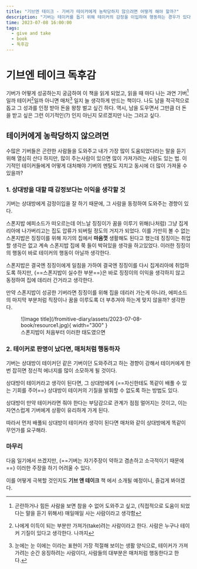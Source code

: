 ```yaml
---
title: "기브엔 테이크 - 기버가 테이커에게 농락당하지 않으려면 어떻게 해야 할까?"
description: "기버는 테이커를 돕기 위해 테이커의 감정을 이입하여 행동하는 경우가 있다. 테이커는 이를 알아채고 기버를 악의적으로 이용한다고 한다, 그럼 테이커를 만났을 때 어떻게 해야 할지 짧게 정리하고자 한다"
time: 2023-07-08 16:00:00
tags:
  - give and take
  - book
  - 독후감
---
```


# 기브엔 테이크 독후감
 
기버가 어떻게 성공하는지 궁금하여 이 책을 읽게 되었고, 읽을 때 마다 나는 과연 기버[^1]일까 테이커[^2]일까 아니면 매처[^3] 일지 늘 생각하게 만드는 책이다. 나도 남을 적극적으로 돕고 그 성과를 인정 받아 돈을 왕창 벌고 싶긴 하다. 역시, 남을 도우면서 그만큼 더 돈을 받고 싶은 그런 이기적인(?) 인지 아닌지 모르겠지만 나는 그러고 싶다.

## 테이커에게 농락당하지 않으려면

수많은 기버들은 곤란한 사람들을 도와주고 내가 가장 많이 도움되었다라는 말을 듣기 위해 열심히 산다 하지만, 많이 주는사람이 있으면 많이 가져가려는 사람도 있는 법. 이기적인 테이커들에게 어떻게 대처해야 기버의 멘탈도 지치고 동시에 더 많이 가져올 수 있을까?

### 1. 상대방을 대할 때 감정보다는 이익을 생각할 것

기버는 상대방에게 감정이입을 잘 하기 때문에, 그 사람을 동정하여 도와주는 경향이 있다.

스폰지밥 에피소드가 떠오르는데 어느날 징징이가 꿈을 이루기 위해(나처럼) 그냥 집게리아에 나가버리고는 집도 압류가 되버릴 정도의 거지가 되었다. 이를 가만히 볼 수 없는 스폰지밥은 징징이를 위해 자기의 집에서 **마음껏** 생활해도 된다고 했는데 징징이는 취업 할 생각은 없고 계속 스폰지밥 집에 쭉 들이 박혀있을 생각을 하고있었다. 이러한 징징이의 행동이 바로 테이커의 행동이 아닐까 생각한다.

스폰지밥은 결국엔 징징이에게 일침을 가하여 결국엔 징징이를 다시 집게리아에 취업하도록 하지만, {==스폰지밥이 실수한 부분==}은 바로 징징이의 이익을 생각하지 않고 동정하여 집에 데리러 간거라고 생각한다.

만약 스폰지밥이 성공한 기버라면 징징이를 위해 집을 데리러 가는게 아니라, 에피소드의 마지막 부분처럼 직장이나 꿈을 이루도록 더 부추겨야 하는게 맞지 않을까? 생각한다.
<figure markdown>
  ![Image title](/fromitive-diary/assets/2023-07-08-book/resource1.jpg){ width="300" }
  <figcaption>스폰지밥이 처음부터 이러한 태도였으면</figcaption>
</figure>

### 2. 테이커로 판명이 났다면, 매처처럼 행동하자

기버는 상대방이 테이커던 같은 기버이던 도와주려고 하는 경향이 강해서 테이커에게 한번 잡히면 정신적 에너지를 많이 소모하게 될 것이다.

상대방이 테이커라고 생각이 된다면, 그 상대방에게 {==자신한테도 똑같이 배풀 수 있는 기회를 주어==} 상대방이 테이커의 기질을 발휘할 수 없도록 하는 방법도 있다.

상대방이 만약 테이커라면 줘야 한다는 부담감으로 관계가 점점 멀어지는 것이고, 이는 자연스럽게 기버에게 상황이 유리하게 가게 된다.

따라서 먼저 배풀되 상대방이 테이커라 생각이 된다면 매처와 같이 상대방에게 똑같이 무언가를 요구해라.

### 마무리

다음 일기에서 쓰겠지만, {==기버는 자기주장이 약하고 겸손하고 소극적이기 때문에==} 이러한 주장을 하기 어려울 수 있다.

이를 어떻게 극복할 것인지도 **기브 앤 테이크** 책 에서 소개될 예정이니, 즐겁게 봐야겠다.  

[^1]: 곤란하거나 힘든 사람을 보면 참을 수 없어 도와주고 싶고, (직접적으로 도움이 되었다는 말을 듣기 위해서) 매일매일 사는 사람이라고 생각함
[^2]: 나에게 이득이 되는 부분만 가져가(take)려는 사람이라고 한다. 사람은 누구나 테이커 기질이 있다고 생각한다. 나까지
[^3]: 눈에는 눈 이에는 이라는 표현이 가장 적절해 보이는 생활 양식으로, 테이커가 가져가려는 순간 응징하려는 사람이다, 사람들의 대부분은 매처처럼 행동한다고 한다.